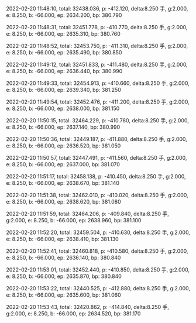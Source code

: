 2022-02-20 11:48:10, total: 32438.036, p: -412.120, delta:8.250 手, g:2.000, e: 8.250, b: -66.000, ep: 2634.200, bp: 380.790

2022-02-20 11:48:31, total: 32451.778, p: -410.770, delta:8.250 手, g:2.000, e: 8.250, b: -66.000, ep: 2635.310, bp: 380.760

2022-02-20 11:48:52, total: 32453.750, p: -411.310, delta:8.250 手, g:2.000, e: 8.250, b: -66.000, ep: 2635.490, bp: 380.850

2022-02-20 11:49:12, total: 32451.833, p: -411.480, delta:8.250 手, g:2.000, e: 8.250, b: -66.000, ep: 2636.440, bp: 380.990

2022-02-20 11:49:33, total: 32454.913, p: -410.660, delta:8.250 手, g:2.000, e: 8.250, b: -66.000, ep: 2639.340, bp: 381.250

2022-02-20 11:49:54, total: 32452.476, p: -411.200, delta:8.250 手, g:2.000, e: 8.250, b: -66.000, ep: 2638.000, bp: 381.150

2022-02-20 11:50:15, total: 32464.229, p: -410.780, delta:8.250 手, g:2.000, e: 8.250, b: -66.000, ep: 2637.140, bp: 380.990

2022-02-20 11:50:36, total: 32449.187, p: -411.880, delta:8.250 手, g:2.000, e: 8.250, b: -66.000, ep: 2636.520, bp: 381.050

2022-02-20 11:50:57, total: 32447.491, p: -411.560, delta:8.250 手, g:2.000, e: 8.250, b: -66.000, ep: 2637.000, bp: 381.070

2022-02-20 11:51:17, total: 32458.138, p: -410.450, delta:8.250 手, g:2.000, e: 8.250, b: -66.000, ep: 2638.670, bp: 381.140

2022-02-20 11:51:38, total: 32462.010, p: -410.020, delta:8.250 手, g:2.000, e: 8.250, b: -66.000, ep: 2638.620, bp: 381.080

2022-02-20 11:51:59, total: 32464.206, p: -409.840, delta:8.250 手, g:2.000, e: 8.250, b: -66.000, ep: 2638.960, bp: 381.100

2022-02-20 11:52:20, total: 32459.504, p: -410.630, delta:8.250 手, g:2.000, e: 8.250, b: -66.000, ep: 2638.410, bp: 381.130

2022-02-20 11:52:41, total: 32460.818, p: -410.580, delta:8.250 手, g:2.000, e: 8.250, b: -66.000, ep: 2636.140, bp: 380.840

2022-02-20 11:53:01, total: 32452.440, p: -410.850, delta:8.250 手, g:2.000, e: 8.250, b: -66.000, ep: 2635.870, bp: 380.840

2022-02-20 11:53:22, total: 32440.525, p: -412.880, delta:8.250 手, g:2.000, e: 8.250, b: -66.000, ep: 2635.600, bp: 381.060

2022-02-20 11:53:43, total: 32420.862, p: -414.840, delta:8.250 手, g:2.000, e: 8.250, b: -66.000, ep: 2634.520, bp: 381.170